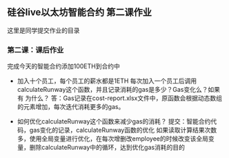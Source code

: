 ## 硅谷live以太坊智能合约 第二课作业
这里是同学提交作业的目录

### 第二课：课后作业
完成今天的智能合约添加100ETH到合约中
- 加入十个员工，每个员工的薪水都是1ETH
每次加入一个员工后调用calculateRunway这个函数，并且记录消耗的gas是多少？Gas变化么？如果有 为什么？
答：Gas记录在cost-report.xlsx文件中，原函数会根据动态数组的元素增加，每次迭代消耗更多的gas。

- 如何优化calculateRunway这个函数来减少gas的消耗？
提交：智能合约代码，gas变化的记录，calculateRunway函数的优化
如果读取计算结果次数多，使用全局变量进行优化，在每次增删改employee的时候改变该全局变量，删除calculateRunway中的循环，达到优化gas消耗的目的
